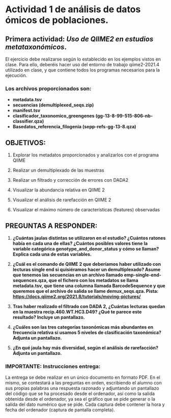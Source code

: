 # Actividad 1 de análisis de datos ómicos de poblaciones.

## **Primera actividad: ***Uso de QIIME2 en estudios metataxonómicos***.**

El ejercicio debe realizarse según lo establecido en los ejemplos vistos en clase. Para ello, deberéis hacer uso del entorno de trabajo qiime2-2021.4 utilizado en clase, y que contiene todos los programas necesarios para la ejecución. 
 
### Los archivos proporcionados son:
- **metadata.tsv**
- **secuencias (demultiplexed_seqs.zip)**
- **manifest.tsv**
- **clasificador_taxonomico_greengenes (gg-13-8-99-515-806-nb-classifier.qza)**
- **Basedatos_referencia_filogenia (sepp-refs-gg-13-8.qza)**

## **OBJETIVOS:** 

1. Explorar los metadatos proporcionados y analizarlos con el programa QIIME

2. Realizar un demultiplexado de las muestras

3. Realizar un filtrado y corrección de errores con DADA2

4. Visualizar la abundancia relativa en QIIME 2

5. Visualizar el análisis de rarefacción en QIIME 2

6. Visualizar el máximo número de características (features) observadas
 
## **PREGUNTAS A RESPONDER:**

1. **¿Cuántas jaulas distintas se utilizaron en el estudio? ¿Cuántos ratones había en cada una de ellas? ¿Cuántos posibles valores tiene la variable categórica genotype_and_donor_status y cómo se llaman? Explica cada una de estas variables.**

2. **¿Cuál es el comando de QIIME 2 que deberíamos haber utilizado con lecturas single end si quisiéramos hacer un demultiplexado? Asume que tenemos las secuencias en un archivo llamado emp-single-end-sequences.qza, que el fichero con los metadatos se llama metadata.tsv, que tiene una columna llamada BarcodeSequence y que queremos que el archivo de salida se llame demux_seqs.qza. Pista: https://docs.qiime2.org/2021.8/tutorials/moving-pictures/**

3. **Tras haber realizado el filtrado con DADA 2, ¿Cuántas lecturas quedan en la muestra recip.460.WT.HC3.D49? ¿Qué te parece este resultado? Incluye un pantallazo.**

4. **¿Cuáles son las tres categorías taxonómicas más abundantes en frecuencia relativa si usamos 5 niveles de clasificación taxonómica? Adjunta un pantallazo.**

5. **¿En qué jaula hay más diversidad, según el análisis de rarefacción? Adjunta un pantallazo.**

### **IMPORTANTE**: Instrucciones entrega:

La entrega se debe realizar en un único documento en formato PDF. En el mismo, se contestará a las preguntas en orden, escribiendo el alumno con sus propias palabras una respuesta razonado y adjuntando un pantallazo del código que se ha procesado desde el ordenador, así como la salida obtenida desde el ordenador, ya sea el gráfico que se pide generar o la salida del dato numérico que se pide. Cada captura debe contener la hora y fecha del ordenador (captura de pantalla completa). 